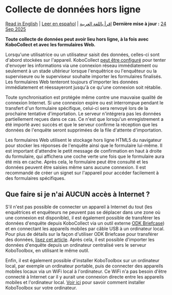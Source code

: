 # Collecte de données hors ligne
<a href="../data-offline.html">Read in English</a> | <a href="../es/data-offline.html">Leer en español</a> | <a href="../ar/data-offline.html">اقرأ باللغة العربية</a>
**Dernière mise à jour :** <a href="https://github.com/kobotoolbox/docs/blob/7a8a18d56ea285b4b87535e367b407c1b7f54afc/source/data-offline.md" class="reference">24 Sep 2025</a>

**Toute collecte de données peut avoir lieu hors ligne, à la fois avec KoboCollect et avec les formulaires Web.**

Lorsqu'une utilisatrice ou un utilisateur saisit des données, celles-ci sont d'abord stockées sur l'appareil. KoboCollect [peut être configuré](https://support.kobotoolbox.org/kobocollect_settings.html#form-management-settings) pour tenter d'envoyer les informations via une connexion réseau immédiatement ou seulement à un stade ultérieur lorsque l'enquêtrice ou l'enquêteur ou la superviseure ou le superviseur souhaite importer les formulaires finalisés. Les formulaires Web tenteront toujours d'importer les données immédiatement et réessayeront jusqu'à ce qu'une connexion soit rétablie.

Toute synchronisation est protégée même contre une mauvaise qualité de connexion Internet. Si une connexion expire ou est interrompue pendant le transfert d'un formulaire spécifique, celui-ci sera renvoyé lors de la prochaine tentative d'importation. Le serveur n'intégrera pas les données partiellement reçues dans ce cas. Ce n'est que lorsqu'un enregistrement a été importé avec succès et que le serveur confirme la réception que les données de l'enquête seront supprimées de la file d'attente d'importation.

Les formulaires Web utilisent le stockage hors ligne HTML5 du navigateur pour stocker les réponses de l'enquête ainsi que le formulaire lui-même. Il est important d'attendre le petit message de confirmation en haut à droite du formulaire, qui affichera une coche verte une fois que le formulaire aura été mis en cache. Après cela, le formulaire peut être consulté et les données peuvent être saisies même sans aucune connexion. Il est recommandé de créer un signet sur l'appareil pour accéder facilement à des formulaires spécifiques.

## Que faire si je n'ai AUCUN accès à Internet ?

S'il n'est pas possible de connecter un appareil à Internet du tout (les enquêtrices et enquêteurs ne peuvent pas se déplacer dans une zone où une connexion est disponible), il est également possible de transférer les données d'enquête depuis KoboCollect via un outil externe [ODK Briefcase](https://docs.getodk.org/briefcase-intro)) et en connectant les appareils mobiles par câble USB à un ordinateur local. Pour plus de détails sur la façon d'utiliser ODK Briefcase pour transférer des données, [lisez cet article](https://blog.cartong.org/2016/03/11/migration-odk-platforms). Après cela, il est possible d'importer les données d'enquête depuis un ordinateur centralisé vers le serveur KoboToolbox, en utilisant le même outil.

Enfin, il est également possible d'installer KoboToolbox sur un ordinateur local, par exemple un ordinateur portable, puis de connecter des appareils mobiles locaux via un WiFi local à l'ordinateur. Ce WiFi n'a pas besoin d'être connecté à Internet car il y aurait une connexion directe entre les appareils mobiles et l'ordinateur local. [Voir ici](https://github.com/kobotoolbox/kobo-install) pour savoir comment installer KoboToolbox sur votre ordinateur.